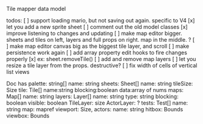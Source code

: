 Tile mapper data model


todos:
 [ ] support loading mario, but not saving out again. specific to V4
 [x] let you add a new sprite sheet
 [ ] comment out the old model classes
 [x] improve listening to changes and updating
 [ ] make map editor bigger. sheets and tiles on left, layers and full props on right. map in the middle. ? 
 [ ] make map editor canvas big as the biggest tile layer, and scroll
 [ ] make persistence work again
 [ ] add array property edit hooks to fire changes properly
 [x] ex: sheet.removeTile()
 [ ] add and remove map layers
 [ ] let you resize a tile layer from the props. destructive?
 [ ] fix width of cells of vertical list views

Doc has
    palette: string[]
    name: string
    sheets: Sheet[]
        name: string
        tileSize: Size
        tile: Tile[]
            name:string
            blocking:boolean
            data:array of nums
    maps: Map[]
        name: string
        layers: Layer[]
            name: string
            type: string
            blocking: boolean
            visible: boolean
            TileLayer: 
                size
            ActorLayer:
                ?
    tests: Test[]
        name: string
        map: mapref
        viewport: Size,
    actors:
        name: string
        hitbox: Bounds
        viewbox: Bounds
